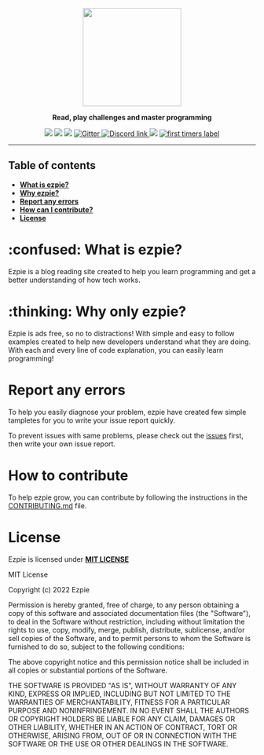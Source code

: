 <div align="center">
<img src="https://user-images.githubusercontent.com/104765117/182629208-891d16bf-a180-4d38-8091-7ac38785adec.png" width="200">
<p><b>Read, play challenges and master programming</b></p>
<img src="https://img.shields.io/github/license/ishaan010/ezpie?style=for-the-badge">
<img src="https://img.shields.io/github/forks/ishaan010/ezpie?style=for-the-badge">
<img src="https://img.shields.io/github/stars/ishaan010/ezpie?style=for-the-badge">
<a href="https://gitter.im/EzpieCo/community">
  <img alt="Gitter" src="https://img.shields.io/gitter/room/ishaan010/ezpie?style=for-the-badge">
</a>
<a href="https://discord.gg/cw8zg7cm">
  <img alt="Discord link" src="https://img.shields.io/discord/1031092931408441344?logo=discord&style=for-the-badge">
</a>
<img src="https://img.shields.io/badge/PRs-accepted-limegreen?style=for-the-badge">
<a href="https://www.firsttimersonly.com/">
  <img alt="first timers label" src="https://img.shields.io/badge/first--timers--only-friendly-blue.svg?style=for-the-badge">
</a>
</div>

---

## Table of contents

- [**What is ezpie?**](https://github.com/ishaan010/ezpie#what)
- [**Why ezpie?**](https://github.com/ishaan010/ezpie#why)
- [**Report any errors**](https://github.com/ishaan010/ezpie#error)
- [**How can I contribute?**](https://github.com/ishaan010/ezpie#contribute)
- [**License**](https://github.com/ishaan010/ezpie#license)

<div id="what">
  <h1> :confused: What is ezpie?</h1>
  <p>
    Ezpie is a blog reading site created to help you learn programming and get a better understanding of how tech works.
  </p>
</div>
<div>
  <h1> :thinking: Why only ezpie?</h1>
  <p>
    Ezpie is ads free, so no to distractions! With simple and easy to follow examples created to help new developers understand what they are doing. With each and every line of code explanation, you can easily learn programming!
  </p>
</div>

<div id="error">
  <h1>Report any errors</h1>
  <p>
  To help you easily diagnose your problem, ezpie have created few simple tampletes for you to write your issue report quickly.
  </p>
  <p>
  To prevent issues with same problems, please check out the <a href="https://github.com/ishaan010/ezpie/issues">issues</a> first, then write your own issue report.
  </p>
</div>
<div id="contribute">
  <h1>How to contribute</h1>
  <p>
  To help ezpie grow, you can contribute by following the instructions in the <a href="https://github.com/ishaan010/ezpie/blob/master/CONTRIBUTING.md">CONTRIBUTING.md</a> file.
  </p>
</div>
<div id="license">
  <h1>License</h1>
  <p>
    Ezpie is licensed under <b><a href="https://github.com/ishaan010/ezpie/blob/master/LICENSE">MIT LICENSE</a></b>
  </p>
  <p>
  MIT License

Copyright (c) 2022 Ezpie

Permission is hereby granted, free of charge, to any person obtaining a copy
of this software and associated documentation files (the "Software"), to deal
in the Software without restriction, including without limitation the rights
to use, copy, modify, merge, publish, distribute, sublicense, and/or sell
copies of the Software, and to permit persons to whom the Software is
furnished to do so, subject to the following conditions:

The above copyright notice and this permission notice shall be included in all
copies or substantial portions of the Software.

THE SOFTWARE IS PROVIDED "AS IS", WITHOUT WARRANTY OF ANY KIND, EXPRESS OR
IMPLIED, INCLUDING BUT NOT LIMITED TO THE WARRANTIES OF MERCHANTABILITY,
FITNESS FOR A PARTICULAR PURPOSE AND NONINFRINGEMENT. IN NO EVENT SHALL THE
AUTHORS OR COPYRIGHT HOLDERS BE LIABLE FOR ANY CLAIM, DAMAGES OR OTHER
LIABILITY, WHETHER IN AN ACTION OF CONTRACT, TORT OR OTHERWISE, ARISING FROM,
OUT OF OR IN CONNECTION WITH THE SOFTWARE OR THE USE OR OTHER DEALINGS IN THE
SOFTWARE.

  </p>
</div>
